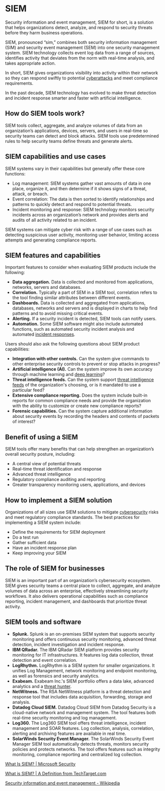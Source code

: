# SIEM

Security information and event management, SIEM for short, is a solution that helps organizations detect, analyze, and respond to security threats before they harm business operations.

SIEM, pronounced “sim,” combines both security information management (SIM) and security event management (SEM) into one security management system. SIEM technology collects event log data from a range of sources, identifies activity that deviates from the norm with real-time analysis, and takes appropriate action.

In short, SIEM gives organizations visibility into activity within their network so they can respond swiftly to potential [cyberattacks](https://www.microsoft.com/en-in/security/business/security-101/what-is-a-cyberattack) and meet compliance requirements.

In the past decade, SIEM technology has evolved to make threat detection and incident response smarter and faster with artificial intelligence.

## How do SIEM tools work?

SIEM tools collect, aggregate, and analyze volumes of data from an organization’s applications, devices, servers, and users in real-time so security teams can detect and block attacks. SIEM tools use predetermined rules to help security teams define threats and generate alerts.

## SIEM capabilities and use cases

SIEM systems vary in their capabilities but generally offer these core functions:

- Log management: SIEM systems gather vast amounts of data in one place, organize it, and then determine if it shows signs of a threat, attack, or breach.
- Event correlation: The data is then sorted to identify relationships and patterns to quickly detect and respond to potential threats.
- Incident monitoring and response: SIEM technology monitors security incidents across an organization’s network and provides alerts and audits of all activity related to an incident.

SIEM systems can mitigate cyber risk with a range of use cases such as detecting suspicious user activity, monitoring user behavior, limiting access attempts and generating compliance reports.

## SIEM features and capabilities

Important features to consider when evaluating SIEM products include the following:

- **Data aggregation.** Data is collected and monitored from applications, networks, servers and databases.
- **Correlation.** Typically a part of SEM in a SIEM tool, correlation refers to the tool finding similar attributes between different events.
- **Dashboards.** Data is collected and aggregated from applications, databases, networks and servers and is displayed in charts to help find patterns and to avoid missing critical events.
- **Alerting.** If a security incident is detected, SIEM tools can notify users.
- **Automation.** Some SIEM software might also include automated functions, such as automated security incident analysis and automated [incident responses](https://www.techtarget.com/searchsecurity/definition/incident-response).

Users should also ask the following questions about SIEM product capabilities:

- **Integration with other controls.** Can the system give commands to other enterprise security controls to prevent or stop attacks in progress?
- **Artificial intelligence (AI).** Can the system improve its own accuracy through machine learning and [deep learning](https://www.techtarget.com/searchenterpriseai/definition/deep-learning-deep-neural-network)?
- **Threat intelligence feeds.** Can the system support [threat intelligence feeds](https://www.techtarget.com/whatis/definition/threat-intelligence-feed) of the organization's choosing, or is it mandated to use a particular feed?
- **Extensive compliance reporting.** Does the system include built-in reports for common compliance needs and provide the organization with the ability to customize or create new compliance reports?
- **Forensic capabilities.** Can the system capture additional information about security events by recording the headers and contents of packets of interest?

## Benefit of using a SIEM

SIEM tools offer many benefits that can help strengthen an organization’s overall security posture, including:

- A central view of potential threats
- Real-time threat identification and response
- Advanced threat intelligence
- Regulatory compliance auditing and reporting
- Greater transparency monitoring users, applications, and devices

## How to implement a SIEM solution

Organizations of all sizes use SIEM solutions to mitigate [cybersecurity](https://www.microsoft.com/en-in/security/business/security-101/what-is-cybersecurity) risks and meet regulatory compliance standards. The best practices for implementing a SIEM system include:

- Define the requirements for SIEM deployment
- Do a test run
- Gather sufficient data
- Have an incident response plan
- Keep improving your SIEM

## The role of SIEM for businesses

SIEM is an important part of an organization’s cybersecurity ecosystem. SIEM gives security teams a central place to collect, aggregate, and analyze volumes of data across an enterprise, effectively streamlining security workflows. It also delivers operational capabilities such as compliance reporting, incident management, and dashboards that prioritize threat activity.

## SIEM tools and software

- **Splunk.** Splunk is an on-premises SIEM system that supports security monitoring and offers continuous security monitoring, advanced threat detection, incident investigation and incident response.
- **IBM QRadar.** The IBM QRadar SIEM platform provides security monitoring for IT infrastructures. It features log data collection, threat detection and event correlation.
- **LogRhythm.** LogRhythm is a SIEM system for smaller organizations. It unifies Log Management, network monitoring and endpoint monitoring, as well as forensics and security analytics.
- **Exabeam.** Exabeam Inc.'s SIEM portfolio offers a data lake, advanced analytics and a [threat hunter](https://www.techtarget.com/searchcio/definition/threat-hunter-cybersecurity-threat-analyst).
- **NetWitness.** The RSA NetWitness platform is a threat detection and response tool that includes data acquisition, forwarding, storage and analysis.
- **Datadog Cloud SIEM.** Datadog Cloud SIEM from Datadog Security is a cloud-native network and management system. The tool features both real-time security monitoring and log management.
- **Log360.** The Log360 SIEM tool offers threat intelligence, incident management and SOAR features. Log collection, analysis, correlation, alerting and archiving features are available in real time.
- **SolarWinds Security Event Manager.** The SolarWinds Security Event Manager SIEM tool automatically detects threats, monitors security policies and protects networks. The tool offers features such as integrity monitoring, compliance reporting and centralized log collection.

[What Is SIEM? | Microsoft Security](https://www.microsoft.com/en-in/security/business/security-101/what-is-siem)

[What is SIEM? | A Definition from TechTarget.com](https://www.techtarget.com/searchsecurity/definition/security-information-and-event-management-SIEM)

[Security information and event management - Wikipedia](https://en.wikipedia.org/wiki/Security_information_and_event_management)
